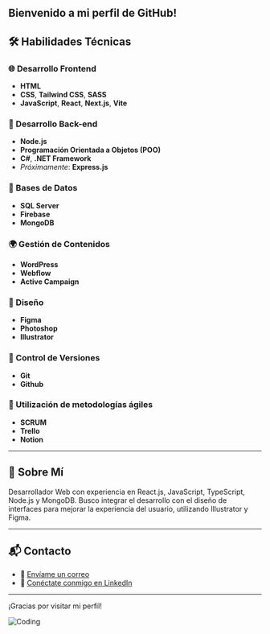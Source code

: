 ## Bienvenido a mi perfil de GitHub!

## 🛠️ Habilidades Técnicas

### 🌐 Desarrollo Frontend
- **HTML**
- **CSS**, **Tailwind CSS**, **SASS**
- **JavaScript**, **React**, **Next.js**, **Vite**

### 🔨 Desarrollo Back-end
- **Node.js**
- **Programación Orientada a Objetos (POO)**
- **C#**, **.NET Framework**
- *Próximamente*: **Express.js**

### 💾 Bases de Datos
- **SQL Server**
- **Firebase**
- **MongoDB**

### 🌍 Gestión de Contenidos
- **WordPress**
- **Webflow**
- **Active Campaign**

### 🎨 Diseño
- **Figma**
- **Photoshop**
- **Illustrator**

### 🔄 Control de Versiones
- **Git**
- **Github**

### 🚀 Utilización de metodologías ágiles
- **SCRUM**
- **Trello**
- **Notion**

---

## 📌 Sobre Mí

Desarrollador Web con experiencia en React.js, JavaScript, TypeScript, Node.js y MongoDB. Busco integrar el desarrollo con el diseño de interfaces para mejorar la experiencia del usuario, utilizando Illustrator y Figma.

---

## 📬 Contacto

- 📧 [Envíame un correo](mailto:gastonibanezcv@gmail.com)
- 🔗 [Conéctate conmigo en LinkedIn](https://www.linkedin.com/in/gastonibanezdev/)

---

¡Gracias por visitar mi perfil!

![Coding](https://i.giphy.com/xx0JzzsBXzcMK542tx.webp)
